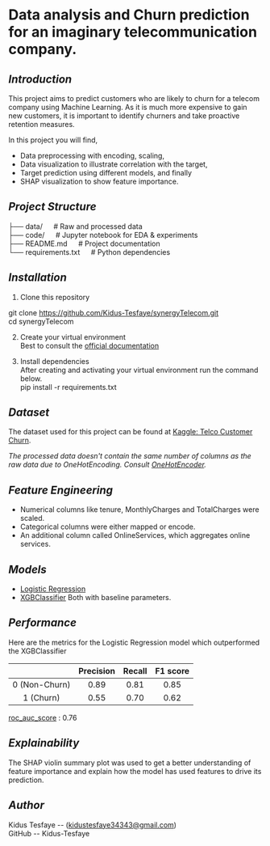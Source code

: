﻿# Data analysis and Churn prediction for an imaginary telecommunication company. 

## *Introduction*
This project aims to predict customers who are likely to churn for a telecom company using Machine Learning. As it is much more expensive to gain new customers, it is important to identify churners and take proactive retention measures. <br>

In this project you will find, 
- Data preprocessing with encoding, scaling,       
- Data visualization to illustrate correlation with the target,
- Target prediction using different models, and finally
- SHAP visualization to show feature importance. 


## *Project Structure*

├── data/     &emsp;            # Raw and processed data <br>
├── code/       &emsp;     # Jupyter notebook for EDA & experiments <br>
├── README.md      &emsp;       # Project documentation <br>
└── requirements.txt   &emsp;   # Python dependencies <br>


## *Installation*

1. Clone this repository <br>

git clone https://github.com/Kidus-Tesfaye/synergyTelecom.git <br>
cd synergyTelecom <br>

2. Create your virtual environment <br>
Best to consult the [official documentation](https://docs.python.org/3/library/venv.html) <br>

3. Install dependencies <br>
After creating and activating your virtual environment run the command below. <br>
pip install -r requirements.txt


## *Dataset*

The dataset used for this project can be found at [Kaggle: Telco Customer Churn](https://www.kaggle.com/datasets/blastchar/telco-customer-churn).

*The processed data doesn't contain the same number of columns as the raw data due to OneHotEncoding. Consult [OneHotEncoder](https://scikit-learn.org/stable/modules/generated/sklearn.preprocessing.OneHotEncoder.html).*


## *Feature Engineering*
- Numerical columns like tenure, MonthlyCharges and TotalCharges were scaled.
- Categorical columns were either mapped or encode.
- An additional column called OnlineServices, which aggregates online services.

## *Models*

- [Logistic Regression ](https://scikit-learn.org/stable/modules/generated/sklearn.linear_model.LogisticRegression.html)
- [XGBClassifier](https://xgboost.readthedocs.io/en/stable/python/python_api.html#xgboost.XGBClassifier)
Both with baseline parameters. 


## *Performance*

Here are the metrics for the Logistic Regression model which outperformed the XGBClassifier

|  | Precision | Recall | F1 score |
|:---:|:---:|:---:|:---:|
| 0 (Non-Churn) | 0.89 | 0.81 | 0.85 |
| 1 (Churn) | 0.55 | 0.70 | 0.62 | 

[roc_auc_score](https://scikit-learn.org/stable/modules/generated/sklearn.metrics.roc_auc_score.html) : 0.76


## *Explainability*

The SHAP violin summary plot was used to get a better understanding of feature importance and explain how the model has used features to drive its prediction. 


## *Author*

Kidus Tesfaye -- (kidustesfaye34343@gmail.com) <br>
GitHub -- Kidus-Tesfaye
